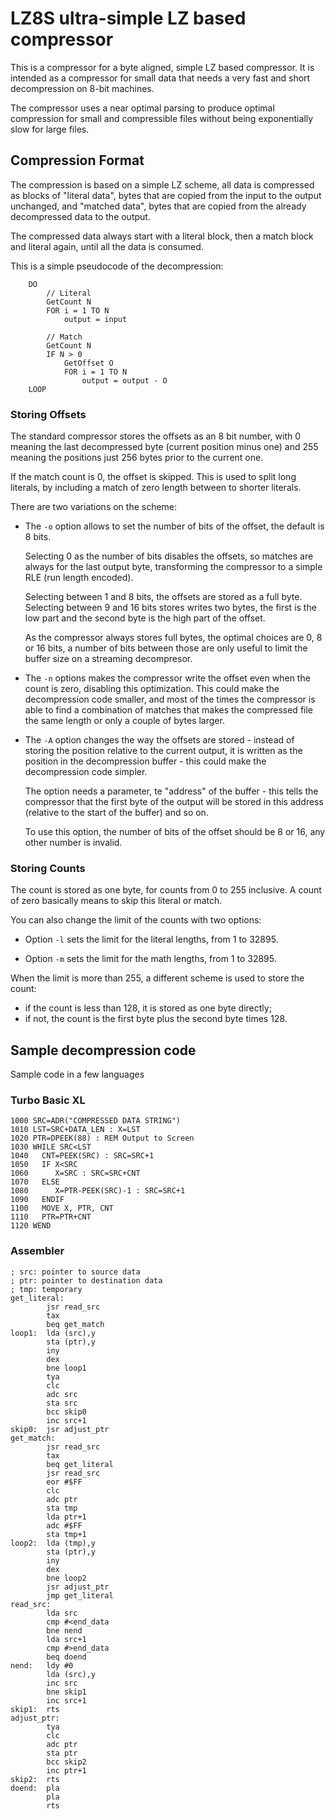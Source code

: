 # LZ8S ultra-simple LZ based compressor

This is a compressor for a byte aligned, simple LZ based compressor. It is
intended as a compressor for small data that needs a very fast and short
decompression on 8-bit machines.

The compressor uses a near optimal parsing to produce optimal compression for
small and compressible files without being exponentially slow for large files.

## Compression Format

The compression is based on a simple LZ scheme, all data is compressed as
blocks of "literal data", bytes that are copied from the input to the output
unchanged, and "matched data", bytes that are copied from the already
decompressed data to the output.

The compressed data always start with a literal block, then a match block and
literal again, until all the data is consumed.

This is a simple pseudocode of the decompression:

```
    DO
        // Literal
        GetCount N
        FOR i = 1 TO N
            output = input

        // Match
        GetCount N
        IF N > 0
            GetOffset O
            FOR i = 1 TO N
                output = output - O
    LOOP
```

### Storing Offsets

The standard compressor stores the offsets as an 8 bit number, with 0 meaning
the last decompressed byte (current position minus one) and 255 meaning the
positions just 256 bytes prior to the current one.

If the match count is 0, the offset is skipped. This is used to split long
literals, by including a match of zero length between to shorter literals.

There are two variations on the scheme:

* The `-o` option allows to set the number of bits of the offset, the default is
  8 bits.

  Selecting 0 as the number of bits disables the offsets, so matches are
  always for the last output byte, transforming the compressor to a simple RLE
  (run length encoded).

  Selecting between 1 and 8 bits, the offsets are stored as a full byte.
  Selecting between 9 and 16 bits stores writes two bytes, the first is the
  low part and the second byte is the high part of the offset.

  As the compressor always stores full bytes, the optimal choices are 0, 8 or
  16 bits, a number of bits between those are only useful to limit the buffer
  size on a streaming decompresor.

* The `-n` options makes the compressor write the offset even when the count is
  zero, disabling this optimization. This could make the decompression code
  smaller, and most of the times the compressor is able to find a combination
  of matches that makes the compressed file the same length or only a couple of
  bytes larger.

* The `-A` option changes the way the offsets are stored - instead of storing
  the position relative to the current output, it is written as the position in
  the decompression buffer - this could make the decompression code simpler.

  The option needs a parameter, te "address" of the buffer - this tells the
  compressor that the first byte of the output will be stored in this address
  (relative to the start of the buffer) and so on.

  To use this option, the number of bits of the offset should be 8 or 16, any
  other number is invalid.


### Storing Counts

The count is stored as one byte, for counts from 0 to 255 inclusive. A count
of zero basically means to skip this literal or match.

You can also change the limit of the counts with two options:

* Option `-l` sets the limit for the literal lengths, from 1 to 32895.

* Option `-m` sets the limit for the math lengths, from 1 to 32895.

When the limit is more than 255, a different scheme is used to store the count:
* if the count is less than 128, it is stored as one byte directly;
* if not, the count is the first byte plus the second byte times 128.

## Sample decompression code

Sample code in a few languages

### Turbo Basic XL

```
1000 SRC=ADR("COMPRESSED DATA STRING")
1010 LST=SRC+DATA_LEN : X=LST
1020 PTR=DPEEK(88) : REM Output to Screen
1030 WHILE SRC<LST
1040   CNT=PEEK(SRC) : SRC=SRC+1
1050   IF X<SRC
1060      X=SRC : SRC=SRC+CNT
1070   ELSE
1080      X=PTR-PEEK(SRC)-1 : SRC=SRC+1
1090   ENDIF
1100   MOVE X, PTR, CNT
1110   PTR=PTR+CNT
1120 WEND
```

### Assembler

```
; src: pointer to source data
; ptr: pointer to destination data
; tmp: temporary
get_literal:
        jsr read_src
        tax
        beq get_match
loop1:  lda (src),y
        sta (ptr),y
        iny
        dex
        bne loop1
        tya
        clc
        adc src
        sta src
        bcc skip0
        inc src+1
skip0:  jsr adjust_ptr
get_match:
        jsr read_src
        tax
        beq get_literal
        jsr read_src
        eor #$FF
        clc
        adc ptr
        sta tmp
        lda ptr+1
        adc #$FF
        sta tmp+1
loop2:  lda (tmp),y
        sta (ptr),y
        iny
        dex
        bne loop2
        jsr adjust_ptr
        jmp get_literal
read_src:
        lda src
        cmp #<end_data
        bne nend
        lda src+1
        cmp #>end_data
        beq doend
nend:   ldy #0
        lda (src),y
        inc src
        bne skip1
        inc src+1
skip1:  rts
adjust_ptr:
        tya
        clc
        adc ptr
        sta ptr
        bcc skip2
        inc ptr+1
skip2:  rts
doend:  pla
        pla
        rts
```

